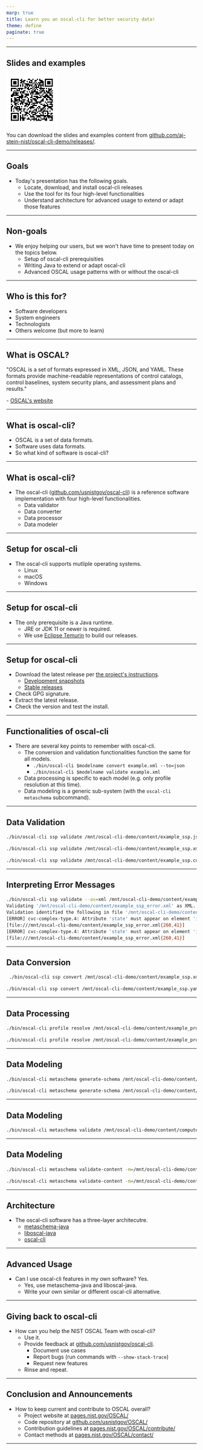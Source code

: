 ```yaml
---
marp: true
title: Learn you an oscal-cli for better security data!
theme: define
paginate: true
---
```


<!-- _paginate: skip -->
<!-- _class: intro -->

---

## Slides and examples


![bg right 75%](https://github.com/aj-stein-nist/oscal-cli-demo/blob/main/media/img/qrcode_presentation.png?raw=true)

You can download the slides and examples content from [github.com/aj-stein-nist/oscal-cli-demo/releases/](https://github.com/aj-stein-nist/oscal-cli-demo/releases/).

---

## Goals

- Today's presentation has the following goals.
  - Locate, download, and install oscal-cli releases
  - Use the tool for its four high-level functionalities
  - Understand architecture for advanced usage to extend or adapt those features

---

## Non-goals

- We enjoy helping our users, but we won't have time to present today on the topics below.
  - Setup of oscal-cli prerequisities
  - Writing Java to extend or adapt oscal-cli
  - Advanced OSCAL usage patterns with or without the oscal-cli

---

## Who is this for?

- Software developers
- System engineers
- Technologists
- Others welcome (but more to learn)

---

## What is OSCAL?

"OSCAL is a set of formats expressed in XML, JSON, and YAML. These formats provide machine-readable representations of control catalogs, control baselines, system security plans, and assessment plans and results."

\- [OSCAL's website](https://pages.nist.gov/OSCAL/)

---

## What is oscal-cli?

- OSCAL is a set of data formats.
- Software uses data formats.
- So what kind of software is oscal-cli?

---

## What is oscal-cli?

- The oscal-cli ([github.com/usnistgov/oscal-cli](https://github.com/usnistgov/oscal-cli)) is a reference software implementation with four high-level functionalities.
  - Data validator
  - Data converter
  - Data processor
  - Data modeler

---

## Setup for oscal-cli

- The oscal-cli supports mutliple operating systems.
  - Linux
  - macOS
  - Windows

---

## Setup for oscal-cli

- The only prerequisite is a Java runtime.
  - JRE or JDK 11 or newer is required.
  - We use [Eclipse Temurin](https://adoptium.net/temurin/releases/?version=11) to build our releases.

---

## Setup for oscal-cli

- Download the latest release per [the project's instructions](https://github.com/usnistgov/oscal-cli#installing).
  - [Development snapshots](https://oss.sonatype.org/content/repositories/snapshots/gov/nist/secauto/oscal/tools/oscal-cli/cli-core/)
  - [Stable releases](https://repo1.maven.org/maven2/gov/nist/secauto/oscal/tools/oscal-cli/cli-core/)
- Check GPG signature.
- Extract the latest release.
- Check the version and test the install.

---

## Functionalities of oscal-cli

- There are several key points to remember with oscal-cli.
  - The conversion and validation functionalities function the same for all models.
    - `./bin/oscal-cli $modelname convert example.xml --to=json`
    - `./bin/oscal-cli $modelname validate example.xml`
  - Data processing is specific to each model (e.g. only profile resolution at this time).
  - Data modeling is a generic sub-system (with the `oscal-cli metaschema` subcommand).

---

## Data Validation

```sh
./bin/oscal-cli ssp validate /mnt/oscal-cli-demo/content/example_ssp.json
```

```sh
./bin/oscal-cli ssp validate /mnt/oscal-cli-demo/content/example_ssp.xml
```

```sh
./bin/oscal-cli ssp validate /mnt/oscal-cli-demo/content/example_ssp.custom --as=yaml
```

---

## Interpreting Error Messages

```sh
./bin/oscal-cli ssp validate --as=xml /mnt/oscal-cli-demo/content/example_ssp_error.xml 
Validating '/mnt/oscal-cli-demo/content/example_ssp_error.xml' as XML.
Validation identified the following in file '/mnt/oscal-cli-demo/content/example_ssp_error.xml'.
[ERROR] cvc-complex-type.4: Attribute 'state' must appear on element 'implementation-status'.
[file:///mnt/oscal-cli-demo/content/example_ssp_error.xml{260,41}]
[ERROR] cvc-complex-type.4: Attribute 'state' must appear on element 'implementation-status'.
[file:///mnt/oscal-cli-demo/content/example_ssp_error.xml{260,41}]
```

---

## Data Conversion

```sh
 ./bin/oscal-cli ssp convert /mnt/oscal-cli-demo/content/example_ssp.xml --to=json
```

```sh
./bin/oscal-cli ssp convert /mnt/oscal-cli-demo/content/example_ssp.yaml --to=json
```
---

## Data Processing

```sh
./bin/oscal-cli profile resolve /mnt/oscal-cli-demo/content/example_profile.json --to=xml
```

```sh
./bin/oscal-cli profile resolve /mnt/oscal-cli-demo/content/example_profile.xml --to=json
```

---

## Data Modeling

```sh
./bin/oscal-cli metaschema generate-schema /mnt/oscal-cli-demo/content/computer_metaschema.xml --as=json
```

```sh
./bin/oscal-cli metaschema generate-schema /mnt/oscal-cli-demo/content/computer_metaschema.xml --as=xml
```

---

## Data Modeling

```sh
./bin/oscal-cli metaschema validate /mnt/oscal-cli-demo/content/computer_metaschema.xml
```

---

## Data Modeling

```sh
./bin/oscal-cli metaschema validate-content -m=/mnt/oscal-cli-demo/content/computer_metaschema.xml /mnt/oscal-cli-demo/content/computer.xml
```

```sh
./bin/oscal-cli metaschema validate-content -m=/mnt/oscal-cli-demo/content/computer_metaschema.xml /mnt/oscal-cli-demo/content/computer.json
```

---

## Architecture

- The oscal-cli software has a three-layer architecutre.
  - [metaschema-java](https://github.com/usnistgov/metaschema-java)
  - [liboscal-java](https://github.com/usnistgov/liboscal-java/)
  - [oscal-cli](https://github.com/usnistgov/oscal-cli/)

---

## Advanced Usage

- Can I use oscal-cli features in my own software? Yes.
  - Yes, use metaschema-java and liboscal-java.
  - Write your own similar or different oscal-cli alternative.

---

## Giving back to oscal-cli

- How can you help the NIST OSCAL Team with oscal-cli?
  - Use it.
  - Provide feedback at [github.com/usnistgov/oscal-cli](github.com/usnistgov/oscal-cli).
    - Document use cases
    - Report bugs (run commands with `--show-stack-trace`)
    - Request new features
  - Rinse and repeat.

---

## Conclusion and Announcements

- How to keep current and contribute to OSCAL overall?
  - Project website at [pages.nist.gov/OSCAL/](https:/pages.nist.gov/OSCAL/)
  - Code repository at [github.com/usnistgov/OSCAL/](https://github.com/usnistgov/OSCAL)
  - Contribution guidelines at [pages.nist.gov/OSCAL/contribute/](https:/pages.nist.gov/OSCAL/contribute/)
  - Contact methods at [pages.nist.gov/OSCAL/contact/](https://pages.nist.gov/OSCAL/contact/)

---
